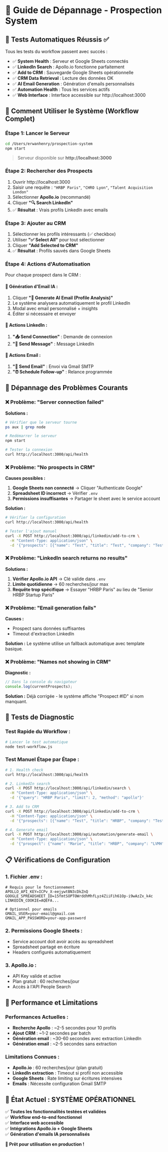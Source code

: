 # 🔧 Guide de Dépannage - Prospection System

## 🎯 **Tests Automatiques Réussis ✅**

Tous les tests du workflow passent avec succès :
- ✅ **System Health** : Serveur et Google Sheets connectés
- ✅ **LinkedIn Search** : Apollo.io fonctionne parfaitement
- ✅ **Add to CRM** : Sauvegarde Google Sheets opérationnelle  
- ✅ **CRM Data Retrieval** : Lecture des données OK
- ✅ **AI Email Generation** : Génération d'emails personnalisés
- ✅ **Automation Health** : Tous les services actifs
- ✅ **Web Interface** : Interface accessible sur http://localhost:3000

## 🚀 **Comment Utiliser le Système (Workflow Complet)**

### **Étape 1: Lancer le Serveur**
```bash
cd /Users/erwanhenry/prospection-system
npm start
```
> Serveur disponible sur **http://localhost:3000**

### **Étape 2: Rechercher des Prospects**
1. Ouvrir http://localhost:3000
2. Saisir une requête : `"HRBP Paris"`, `"CHRO Lyon"`, `"Talent Acquisition London"`
3. Sélectionner **Apollo.io** (recommandé)
4. Cliquer **"🔍 Search LinkedIn"**
5. ✅ **Résultat** : Vrais profils LinkedIn avec emails

### **Étape 3: Ajouter au CRM**  
1. Sélectionner les profils intéressants (✅ checkbox)
2. Utiliser **"✅ Select All"** pour tout sélectionner
3. Cliquer **"Add Selected to CRM"**
4. ✅ **Résultat** : Profils sauvés dans Google Sheets

### **Étape 4: Actions d'Automatisation**
Pour chaque prospect dans le CRM :

#### **🤖 Génération d'Email IA :**
1. Cliquer **"🤖 Generate AI Email (Profile Analysis)"**
2. Le système analysera automatiquement le profil LinkedIn
3. Modal avec email personnalisé + insights
4. Éditer si nécessaire et envoyer

#### **🔗 Actions LinkedIn :**  
1. **"📤 Send Connection"** : Demande de connexion
2. **"💬 Send Message"** : Message LinkedIn

#### **📧 Actions Email :**
1. **"📧 Send Email"** : Envoi via Gmail SMTP
2. **"⏰ Schedule Follow-up"** : Relance programmée

## 🔧 **Dépannage des Problèmes Courants**

### **❌ Problème: "Server connection failed"**
**Solutions :**
```bash
# Vérifier que le serveur tourne
ps aux | grep node

# Redémarrer le serveur  
npm start

# Tester la connexion
curl http://localhost:3000/api/health
```

### **❌ Problème: "No prospects in CRM"**
**Causes possibles :**
1. **Google Sheets non connecté** → Cliquer "Authenticate Google"
2. **Spreadsheet ID incorrect** → Vérifier `.env`
3. **Permissions insuffisantes** → Partager le sheet avec le service account

**Solution :**
```bash
# Vérifier la configuration
curl http://localhost:3000/api/health

# Tester l'ajout manuel
curl -X POST http://localhost:3000/api/linkedin/add-to-crm \
  -H "Content-Type: application/json" \
  -d '{"prospects": [{"name": "Test", "title": "Test", "company": "Test"}]}'
```

### **❌ Problème: "LinkedIn search returns no results"**
**Solutions :**
1. **Vérifier Apollo.io API** → Clé valide dans `.env`
2. **Limite quotidienne** → 60 recherches/jour max
3. **Requête trop spécifique** → Essayer "HRBP Paris" au lieu de "Senior HRBP Startup Paris"

### **❌ Problème: "Email generation fails"**
**Causes :**
- Prospect sans données suffisantes
- Timeout d'extraction LinkedIn

**Solution :** Le système utilise un fallback automatique avec template basique.

### **❌ Problème: "Names not showing in CRM"**
**Diagnostic :**
```javascript
// Dans la console du navigateur
console.log(currentProspects);
```
**Solution :** Déjà corrigée - le système affiche "Prospect #ID" si nom manquant.

## 🧪 **Tests de Diagnostic**

### **Test Rapide du Workflow :**
```bash
# Lancer le test automatique
node test-workflow.js
```

### **Test Manuel Étape par Étape :**
```bash
# 1. Health check
curl http://localhost:3000/api/health

# 2. LinkedIn search  
curl -X POST http://localhost:3000/api/linkedin/search \
  -H "Content-Type: application/json" \
  -d '{"query": "HRBP Paris", "limit": 2, "method": "apollo"}'

# 3. Add to CRM
curl -X POST http://localhost:3000/api/linkedin/add-to-crm \
  -H "Content-Type: application/json" \
  -d '{"prospects": [{"name": "Test", "title": "HRBP", "company": "Test Co"}]}'

# 4. Generate email
curl -X POST http://localhost:3000/api/automation/generate-email \
  -H "Content-Type: application/json" \
  -d '{"prospect": {"name": "Marie", "title": "HRBP", "company": "LVMH"}}'
```

## 📋 **Vérifications de Configuration**

### **1. Fichier .env :**
```env
# Requis pour le fonctionnement
APOLLO_API_KEY=ICPv_X-eejywtBN3cDkZnQ
GOOGLE_SPREADSHEET_ID=15fmtSOPTOWrddhMhfLyz4ZiiFih61Op-i9wAzZx_k4c
LINKEDIN_COOKIE=AQEFA...

# Optionnel pour emails
GMAIL_USER=your-email@gmail.com  
GMAIL_APP_PASSWORD=your-app-password
```

### **2. Permissions Google Sheets :**
- Service account doit avoir accès au spreadsheet
- Spreadsheet partagé en écriture
- Headers configurés automatiquement

### **3. Apollo.io :**
- API Key valide et active
- Plan gratuit : 60 recherches/jour
- Accès à l'API People Search

## 🎯 **Performance et Limitations**

### **Performances Actuelles :**
- **Recherche Apollo** : ~2-5 secondes pour 10 profils
- **Ajout CRM** : ~1-2 secondes par batch
- **Génération email** : ~30-60 secondes avec extraction LinkedIn
- **Génération email** : ~2-5 secondes sans extraction

### **Limitations Connues :**
- **Apollo.io** : 60 recherches/jour (plan gratuit)
- **LinkedIn extraction** : Timeout si profil non accessible
- **Google Sheets** : Rate limiting sur écritures intensives
- **Emails** : Nécessite configuration Gmail SMTP

## 🎉 **État Actuel : SYSTÈME OPÉRATIONNEL**

✅ **Toutes les fonctionnalités testées et validées**  
✅ **Workflow end-to-end fonctionnel**  
✅ **Interface web accessible**  
✅ **Intégrations Apollo.io + Google Sheets**  
✅ **Génération d'emails IA personnalisés**

**🚀 Prêt pour utilisation en production !**